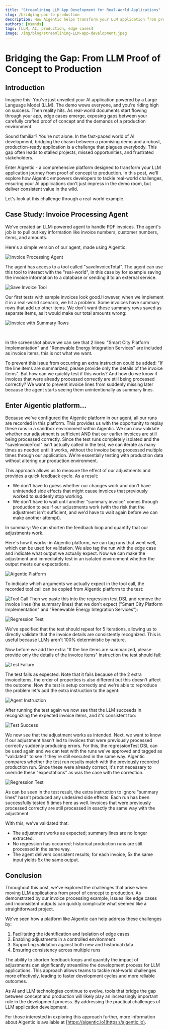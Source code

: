 ```yaml
---
title: "Streamlining LLM App Development for Real-World Applications"
slug: /bridging-poc-to-production
description: How Aigentic helps transform your LLM application from proof of concept to production
authors: [nsmnds]
tags: [LLM, AI, production, edge cases]
image: /img/blog/streamlining-LLM-app-development.jpeg
---
```


# Bridging the Gap: From LLM Proof of Concept to Production

## Introduction

Imagine this: You've just unveiled your AI application powered by a Large Language Model (LLM). The demo wows everyone, and you're riding high on success. Then reality hits. As real-world documents start flowing through your app, edge cases emerge, exposing gaps between your carefully crafted proof of concept and the demands of a production environment.

Sound familiar? You're not alone. In the fast-paced world of AI development, bridging the chasm between a promising demo and a robust, production-ready application is a challenge that plagues everybody. This gap often leads to stalled projects, missed opportunities, and frustrated stakeholders.

Enter Aigentic - a comprehensive platform designed to transform your LLM application journey from proof of concept to production. In this post, we'll explore how Aigentic empowers developers to tackle real-world challenges, ensuring your AI applications don't just impress in the demo room, but deliver consistent value in the wild.

Let's look at this challenge through a real-world example.

<!-- truncate -->

## Case Study: Invoice Processing Agent

We've created an LLM-powered agent to handle PDF invoices. The agent's job is to pull out key information like invoice numbers, customer numbers, items, and amounts. 

Here's a simple version of our agent, made using Aigentic:

![Invoice Processing Agent](./img_01.png)

The agent has access to a tool called "saveInvoiceTotal". The agent can use this tool to interact with the "real-world", in this case by for example saving the invoice information to a database or sending it to an external service.

![Save Invoice Tool](./img_02.png)

Our first tests with sample invoices look good.However, when we implement it in a real-world scenario, we hit a problem. Some invoices have summary rows that add up other items. We don't want these summary rows saved as separate items, as it would make our total amounts wrong:

![Invoice with Summary Rows](./img_03.png)

‍

In the screenshot above we can see that 2 lines: "Smart City Platform Implementation" and "Renewable Energy Integration Services" are included as invoice items, this is not what we want.

To prevent this issue from occurring an extra instruction could be added: "If the line items are summarized, please provide only the details of the invoice items". But how can we quickly test if this works? And how do we know if invoices that were already processed correctly are still being processed correctly? We want to prevent invoice lines from suddenly missing later because the agent starts seeing them unintentionally as summary lines.

## Enter Aigentic platform…

Because we've configured the Aigentic platform in our agent, all our runs are recorded in this platform. This provides us with the opportunity to replay these runs in a sandbox environment within Aigentic. We can now validate whether our adjustment is sufficient AND that our earlier invoices are still being processed correctly. Since the test runs completely isolated and the "saveInvoiceTool" isn't actually called in the test, we can iterate as many times as needed until it works, without the invoice being processed multiple times through our application. We're essentially testing with production data without altering our production environment.

This approach allows us to measure the effect of our adjustments and provides a quick feedback cycle. As a result:

- We don't have to guess whether our changes work and don't have unintended side effects that might cause invoices that previously worked to suddenly stop working.
- We don't have to wait until another "summary invoice" comes through production to see if our adjustments work (with the risk that the adjustment isn't sufficient, and we'd have to wait again before we can make another attempt).

In summary: We can shorten the feedback loop and quantify that our adjustments work.

Here's how it works: in Aigentic platform, we can tag runs that went well, which can be used for validation. We also tag the run with the edge case and indicate what output we actually expect. Now we can make the adjustment and immediately test in an isolated environment whether the output meets our expectations.

![Aigentic Platform](./img_04.png)

To indicate which arguments we actually expect in the tool call, the recorded tool call can be copied from Aigentic platform to the test:

![Tool Call](./img_05.png)
Then we paste this into the regression test DSL and remove the invoice lines (the summary lines) that we don't expect ("Smart City Platform Implementation" and "Renewable Energy Integration Services"):

![Regression Test](./img_06.png)

We've specified that the test should repeat for 5 iterations, allowing us to directly validate that the invoice details are consistently recognized. This is useful because LLMs aren't 100% deterministic by nature. 

Now before we add the extra "If the line items are summarized, please provide only the details of the invoice items" instruction the test should fail:

![Test Failure](./img_07.png)

The test fails as expected. Note that it fails because of the 2 extra invoiceItems, the order of properties is also different but this doesn't affect the outcome. Now the test is setup correctly and we're able to reproduce the problem let's add the extra instruction to the agent:

![Agent Instruction](./img_08.png)

After running the test again we now see that the LLM succeeds in recognizing the expected invoice items, and it's consistent too:

![Test Success](./img_09.png)

We now see that the adjustment works as intended. Next, we want to know if our adjustment hasn't led to invoices that were previously processed correctly suddenly producing errors. For this, the regressionTest DSL can be used again and we can test with the runs we've approved and tagged as "validated" to see if they're still executed in the same way. Aigentic compares whether the test run results match with the previously recorded production run. Since these were already correct, it's not necessary to override these "expectations" as was the case with the correction.

![Regression Test](./img_10.png)

As can be seen in the test result, the extra instruction to ignore "summary lines" hasn't produced any undesired side effects. Each run has been successfully tested 5 times here as well. Invoices that were previously processed correctly are still processed in exactly the same way with the adjustment.

With this, we've validated that:

- The adjustment works as expected; summary lines are no longer extracted.
- No regression has occurred; historical production runs are still processed in the same way.
- The agent delivers consistent results; for each invoice, 5x the same input yields 5x the same output.

## Conclusion

Throughout this post, we've explored the challenges that arise when moving LLM applications from proof of concept to production. As demonstrated by our invoice processing example, issues like edge cases and inconsistent outputs can quickly complicate what seemed like a straightforward project.

We've seen how a platform like Aigentic can help address these challenges by:

1. Facilitating the identification and isolation of edge cases
2. Enabling adjustments in a controlled environment
3. Supporting validation against both new and historical data
4. Ensuring consistency across multiple runs

The ability to shorten feedback loops and quantify the impact of adjustments can significantly streamline the development process for LLM applications. This approach allows teams to tackle real-world challenges more effectively, leading to faster development cycles and more reliable outcomes.

As AI and LLM technologies continue to evolve, tools that bridge the gap between concept and production will likely play an increasingly important role in the development process. By addressing the practical challenges of LLM application development.

For those interested in exploring this approach further, more information about Aigentic is available at [https://aigentic.io](https://aigentic.io).
